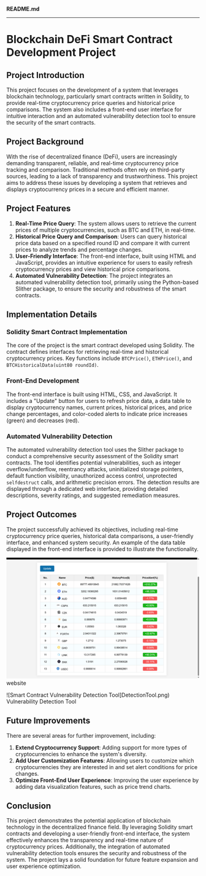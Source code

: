 **README.md**

---

# Blockchain DeFi Smart Contract Development Project

## Project Introduction

This project focuses on the development of a system that leverages blockchain technology, particularly smart contracts written in Solidity, to provide real-time cryptocurrency price queries and historical price comparisons. The system also includes a front-end user interface for intuitive interaction and an automated vulnerability detection tool to ensure the security of the smart contracts.

## Project Background

With the rise of decentralized finance (DeFi), users are increasingly demanding transparent, reliable, and real-time cryptocurrency price tracking and comparison. Traditional methods often rely on third-party sources, leading to a lack of transparency and trustworthiness. This project aims to address these issues by developing a system that retrieves and displays cryptocurrency prices in a secure and efficient manner.

## Project Features

1. **Real-Time Price Query**: The system allows users to retrieve the current prices of multiple cryptocurrencies, such as BTC and ETH, in real-time.
2. **Historical Price Query and Comparison**: Users can query historical price data based on a specified round ID and compare it with current prices to analyze trends and percentage changes.
3. **User-Friendly Interface**: The front-end interface, built using HTML and JavaScript, provides an intuitive experience for users to easily refresh cryptocurrency prices and view historical price comparisons.
4. **Automated Vulnerability Detection**: The project integrates an automated vulnerability detection tool, primarily using the Python-based Slither package, to ensure the security and robustness of the smart contracts.

## Implementation Details

### Solidity Smart Contract Implementation

The core of the project is the smart contract developed using Solidity. The contract defines interfaces for retrieving real-time and historical cryptocurrency prices. Key functions include `BTCPrice()`, `ETHPrice()`, and `BTCHistoricalData(uint80 roundId)`.

### Front-End Development

The front-end interface is built using HTML, CSS, and JavaScript. It includes a "Update" button for users to refresh price data, a data table to display cryptocurrency names, current prices, historical prices, and price change percentages, and color-coded alerts to indicate price increases (green) and decreases (red).

### Automated Vulnerability Detection

The automated vulnerability detection tool uses the Slither package to conduct a comprehensive security assessment of the Solidity smart contracts. The tool identifies potential vulnerabilities, such as integer overflow/underflow, reentrancy attacks, uninitialized storage pointers, default function visibility, unauthorized access control, unprotected `selfdestruct` calls, and arithmetic precision errors. The detection results are displayed through a dedicated web interface, providing detailed descriptions, severity ratings, and suggested remediation measures.

## Project Outcomes

The project successfully achieved its objectives, including real-time cryptocurrency price queries, historical data comparisons, a user-friendly interface, and enhanced system security. An example of the data table displayed in the front-end interface is provided to illustrate the functionality.

![real-time cryptocurrency price website](Website.png)
website

![Smart Contract Vulnerability Detection Tool]DetectionTool.png)
Vulnerability Detection Tool

## Future Improvements

There are several areas for further improvement, including:

1. **Extend Cryptocurrency Support**: Adding support for more types of cryptocurrencies to enhance the system's diversity.
2. **Add User Customization Features**: Allowing users to customize which cryptocurrencies they are interested in and set alert conditions for price changes.
3. **Optimize Front-End User Experience**: Improving the user experience by adding data visualization features, such as price trend charts.

## Conclusion

This project demonstrates the potential application of blockchain technology in the decentralized finance field. By leveraging Solidity smart contracts and developing a user-friendly front-end interface, the system effectively enhances the transparency and real-time nature of cryptocurrency prices. Additionally, the integration of automated vulnerability detection tools ensures the security and robustness of the system. The project lays a solid foundation for future feature expansion and user experience optimization.

